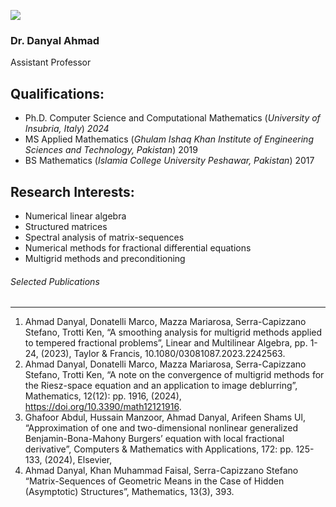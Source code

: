 [![](https://giki.edu.pk/wp-content/uploads/2019/11/danyalfes1-506x450.png)](https://giki.edu.pk/wp-content/uploads/2019/11/danyalfes1.png)
### Dr. Danyal Ahmad
Assistant Professor
## Qualifications:
  * Ph.D. Computer Science and Computational Mathematics (_University of Insubria, Italy_) _2024_
  * MS Applied Mathematics (_Ghulam Ishaq Khan Institute of Engineering Sciences and Technology, Pakistan_) 2019
  * BS Mathematics (_Islamia College University Peshawar, Pakistan_) 2017


## Research Interests:
  * Numerical linear algebra
  * Structured matrices
  * Spectral analysis of matrix-sequences
  * Numerical methods for fractional differential equations
  * Multigrid methods and preconditioning


###### Selected Publications
* * *
  1. Ahmad Danyal, Donatelli Marco, Mazza Mariarosa, Serra-Capizzano Stefano, Trotti Ken, “A smoothing analysis for multigrid methods applied to tempered fractional problems”, Linear and Multilinear Algebra, pp. 1-24, (2023), Taylor & Francis, 10.1080/03081087.2023.2242563.
  2. Ahmad Danyal, Donatelli Marco, Mazza Mariarosa, Serra-Capizzano Stefano, Trotti Ken, “A note on the convergence of multigrid methods for the Riesz-space equation and an application to image deblurring”, Mathematics, 12(12): pp. 1916, (2024), https://doi.org/10.3390/math12121916.
  3. Ghafoor Abdul, Hussain Manzoor, Ahmad Danyal, Arifeen Shams Ul, “Approximation of one and two-dimensional nonlinear generalized Benjamin-Bona-Mahony Burgers’ equation with local fractional derivative”, Computers & Mathematics with Applications, 172: pp. 125-133, (2024), Elsevier, 
  4. Ahmad Danyal, Khan Muhammad Faisal, Serra-Capizzano Stefano “Matrix-Sequences of Geometric Means in the Case of Hidden (Asymptotic) Structures”, Mathematics, 13(3), 393. 


